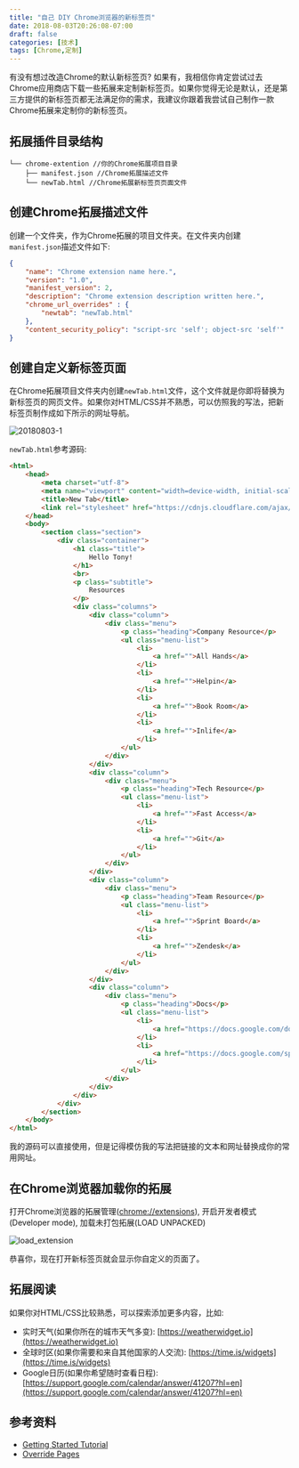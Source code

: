 ```yaml
---
title: "自己 DIY Chrome浏览器的新标签页"
date: 2018-08-03T20:26:08-07:00
draft: false
categories: [技术]
tags: [Chrome,定制]
---
```


有没有想过改造Chrome的默认新标签页? 如果有，我相信你肯定尝试过去Chrome应用商店下载一些拓展来定制新标签页。如果你觉得无论是默认，还是第三方提供的新标签页都无法满足你的需求，我建议你跟着我尝试自己制作一款Chrome拓展来定制你的新标签页。

<!--more-->

## 拓展插件目录结构

```
└── chrome-extention //你的Chrome拓展项目目录
    ├── manifest.json //Chrome拓展描述文件
    └── newTab.html //Chrome拓展新标签页页面文件
```

## 创建Chrome拓展描述文件

创建一个文件夹，作为Chrome拓展的项目文件夹。在文件夹内创建`manifest.json`描述文件如下:

```json
{
    "name": "Chrome extension name here.",
    "version": "1.0",
    "manifest_version": 2,
    "description": "Chrome extension description written here.",
    "chrome_url_overrides" : {
        "newtab": "newTab.html"
    },
    "content_security_policy": "script-src 'self'; object-src 'self'"
}
```

## 创建自定义新标签页面

在Chrome拓展项目文件夹内创建`newTab.html`文件，这个文件就是你即将替换为新标签页的网页文件。如果你对HTML/CSS并不熟悉，可以仿照我的写法，把新标签页制作成如下所示的网址导航。

![20180803-1](/images/20180803-1.png)

`newTab.html`参考源码:

```html
<html>
    <head>
        <meta charset="utf-8">
        <meta name="viewport" content="width=device-width, initial-scale=1">
        <title>New Tab</title>
        <link rel="stylesheet" href="https://cdnjs.cloudflare.com/ajax/libs/bulma/0.7.1/css/bulma.min.css">
    </head>
    <body>
        <section class="section">
            <div class="container">
                <h1 class="title">
                    Hello Tony!
                </h1>
                <br>
                <p class="subtitle">
                    Resources
                </p>
                <div class="columns">
                    <div class="column">
                        <div class="menu">
                            <p class="heading">Company Resource</p>
                            <ul class="menu-list">
                                <li>
                                    <a href="">All Hands</a>
                                </li>
                                <li>
                                    <a href="">Helpin</a>
                                </li>
                                <li>
                                    <a href="">Book Room</a>
                                </li>
                                <li>
                                    <a href="">Inlife</a>
                                </li>
                            </ul>
                        </div>
                    </div>
                    <div class="column">
                        <div class="menu">
                            <p class="heading">Tech Resource</p>
                            <ul class="menu-list">
                                <li>
                                    <a href="">Fast Access</a>
                                </li>
                                <li>
                                    <a href="">Git</a>
                                </li>
                            </ul>
                        </div>
                    </div>
                    <div class="column">
                        <div class="menu">
                            <p class="heading">Team Resource</p>
                            <ul class="menu-list">
                                <li>
                                    <a href="">Sprint Board</a>
                                </li>
                                <li>
                                    <a href="">Zendesk</a>
                                </li>
                            </ul>
                        </div>
                    </div>
                    <div class="column">
                        <div class="menu">
                            <p class="heading">Docs</p>
                            <ul class="menu-list">
                                <li>
                                    <a href="https://docs.google.com/document">Google Docs</a>
                                </li>
                                <li>
                                    <a href="https://docs.google.com/spreadsheets">Google Sheets</a>
                                </li>
                            </ul>
                        </div>
                    </div>
                </div>
            </div>
        </section>
    </body>
</html>
```

我的源码可以直接使用，但是记得模仿我的写法把链接的文本和网址替换成你的常用网址。

## 在Chrome浏览器加载你的拓展

打开Chrome浏览器的拓展管理([chrome://extensions](chrome://extensions)), 开启开发者模式(Developer mode), 加载未打包拓展(LOAD UNPACKED)

![load_extension](https://developer.chrome.com/static/images/get_started/load_extension.png)

恭喜你，现在打开新标签页就会显示你自定义的页面了。

## 拓展阅读

如果你对HTML/CSS比较熟悉，可以探索添加更多内容，比如:

- 实时天气(如果你所在的城市天气多变): [https://weatherwidget.io](https://weatherwidget.io)
- 全球时区(如果你需要和来自其他国家的人交流): [https://time.is/widgets](https://time.is/widgets)
- Google日历(如果你希望随时查看日程): [https://support.google.com/calendar/answer/41207?hl=en](https://support.google.com/calendar/answer/41207?hl=en)

## 参考资料

- [Getting Started Tutorial](https://developer.chrome.com/extensions/getstarted)
- [Override Pages](https://developer.chrome.com/extensions/override)